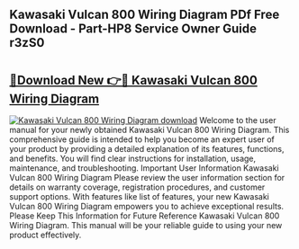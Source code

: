 ## Kawasaki Vulcan 800 Wiring Diagram PDf Free Download - Part-HP8 Service Owner Guide r3zS0

# <h2><a href="http://dfk2fb4.blite.top/?on=Kawasaki+Vulcan+800+Wiring+Diagram">🔗Download New 👉🔴 Kawasaki Vulcan 800 Wiring Diagram</a></h2>

[![Kawasaki Vulcan 800 Wiring Diagram download](https://i.imgur.com/lujVjoI.png)](http://dfk2fb4.blite.top/?on=Kawasaki+Vulcan+800+Wiring+Diagram)
Welcome to the user manual for your newly obtained Kawasaki Vulcan 800 Wiring Diagram. This comprehensive guide is intended to help you become an expert user of your product by providing a detailed explanation of its features, functions, and benefits. You will find clear instructions for installation, usage, maintenance, and troubleshooting. Important User Information Kawasaki Vulcan 800 Wiring Diagram Please review the user information section for details on warranty coverage, registration procedures, and customer support options. With features like list of features, your new Kawasaki Vulcan 800 Wiring Diagram empowers you to achieve exceptional results. Please Keep This Information for Future Reference Kawasaki Vulcan 800 Wiring Diagram. This manual will be your reliable guide to using your new product effectively.
